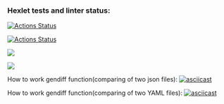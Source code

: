 ### Hexlet tests and linter status:
[![Actions Status](https://github.com/NNbaur/python-project-lvl2/workflows/hexlet-check/badge.svg)](https://github.com/NNbaur/python-project-lvl2/actions)

[![Actions Status](https://github.com/NNbaur/python-project-lvl2/actions/workflows/GithubActions1.yml/badge.svg)](https://github.com/NNbaur/python-project-lvl2/actions)

<a href="https://codeclimate.com/github/NNbaur/python-project-lvl2/maintainability"><img src="https://api.codeclimate.com/v1/badges/a99a88d28ad37a79dbf6/maintainability" /></a>

<a href="https://codeclimate.com/github/NNbaur/python-project-lvl2/test_coverage"><img src="https://api.codeclimate.com/v1/badges/fd01772ef88bb39aa186/test_coverage" /></a>

How to work gendiff function(comparing of two json files):
[![asciicast](https://asciinema.org/a/488465.svg)](https://asciinema.org/a/488465)

How to work gendiff function(comparing of two YAML files):
[![asciicast](https://asciinema.org/a/489649.svg)](https://asciinema.org/a/489649)
